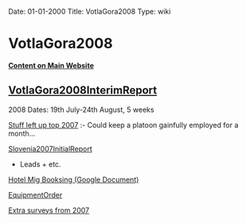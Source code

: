 Date: 01-01-2000
Title: VotlaGora2008
Type: wiki


VotlaGora2008 
=============





**[Content on Main
Website](http://union.ic.ac.uk/caving/slovenia/slov2008)**





[VotlaGora2008InterimReport](VotlaGora2008InterimReport)
------------------------------------------------------------------------------------------------------------------------------

2008 Dates: 19th July-24th August, 5 weeks

[Stuff left up top
2007](Slovenia2007Logbook)
:- Could keep a platoon gainfully employed for a month...

[Slovenia2007InitialReport](Slovenia2007InitialReport)
- Leads + etc.

[Hotel Mig Booksing (Google
Document)](http://spreadsheets.google.com/pub?key=pHk_eSKWOnFE-Hy3mbfEwHQ)

[EquipmentOrder](EquipmentOrder)

[Extra surveys from 2007](http://www.union.ic.ac.uk/rcc/caving/slovenia/slov2007/surveys.php)

